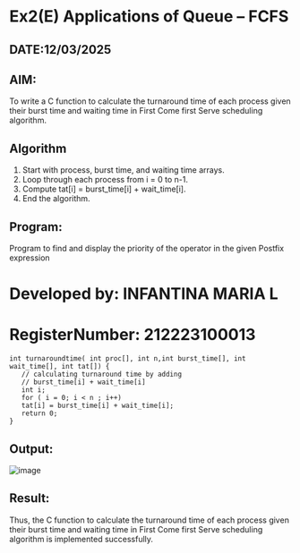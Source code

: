 # Ex2(E) Applications of Queue – FCFS
## DATE:12/03/2025
## AIM:
To write a C function to calculate the turnaround time of each process given their burst time and waiting time in First Come first Serve scheduling algorithm.
## Algorithm
1. Start with process, burst time, and waiting time arrays. 
2. Loop through each process from i = 0 to n-1. 
3. Compute tat[i] = burst_time[i] + wait_time[i]. 
4. End the algorithm.  

## Program:

Program to find and display the priority of the operator in the given Postfix expression
# Developed by: INFANTINA MARIA L
# RegisterNumber: 212223100013 
```
int turnaroundtime( int proc[], int n,int burst_time[], int wait_time[], int tat[]) { 
   // calculating turnaround time by adding 
   // burst_time[i] + wait_time[i] 
   int i; 
   for ( i = 0; i < n ; i++) 
   tat[i] = burst_time[i] + wait_time[i]; 
   return 0; 
}
```
## Output:
![image](https://github.com/user-attachments/assets/d38d27c7-e10f-4bc0-886e-a15c6e930581)



## Result:
Thus, the C function to calculate the turnaround time of each process given their burst time and waiting time in First Come first Serve scheduling algorithm is implemented successfully.
